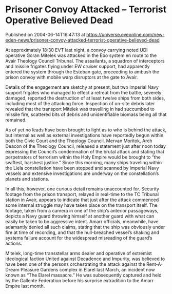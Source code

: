 # Prisoner Convoy Attacked – Terrorist Operative Believed Dead
Published on 2004-06-14T16:47:13 at https://universe.eveonline.com/new-eden-news/prisoner-convoy-attacked-terrorist-operative-believed-dead

At approximately 18:30 EVT last night, a convoy carrying noted UDI operative Goran Mitelek was attacked in the Ebo system en route to the Avair Theology Council Tribunal. The assailants, a squadron of interceptors and missile frigates flying under EW cruiser support, had apparently entered the system through the Esteban gate, proceeding to ambush the prison convoy with mobile warp disruptors at the gate to Avair.   
  
Details of the engagement are sketchy at present, but two Imperial Navy support frigates who managed to effect a retreat from the battle, severely damaged, reported the destruction of at least twelve ships from both sides, including most of the attacking force. Inspection of on-site debris later revealed that the transport Mitelek was travelling in had succumbed to missile fire, scattered bits of debris and unidentifiable biomass being all that remained.   
  
As of yet no leads have been brought to light as to who is behind the attack, but internal as well as external investigations have reportedly begun within both the Civic Court and the Theology Council. Mervan Moritok, Arch Deacon of the Theology Council, released a statement just after noon today expressing the Council’s condemnation of the brutal attack and stating that perpetrators of terrorism within the Holy Empire would be brought to “the swiftest, harshest justice.” Since this morning, many ships traveling within the Liela constellation have been stopped and scanned by Imperial Navy vessels and extensive investigations are underway on the constellation’s planets and stations.   
  
In all this, however, one curious detail remains unaccounted for. Security footage from the prison transport, relayed in real-time to the TC Tribunal station in Avair, appears to indicate that just after the attack commenced some internal struggle may have taken place on the transport itself. The footage, taken from a camera in one of the ship’s anterior passageways, depicts a Navy guard throwing himself at another guard with what can easily be taken to be aggressive intent. Amarr officials, meanwhile, have adamantly denied all such claims, stating that the ship was obviously under fire at time of recording, and that the hull-breached vessel’s shaking and systems failure account for the widespread misreading of the guard’s actions.   
  
Mitelek, long-time transstellar arms dealer and operative of extremist ideological faction United against Decadence and Impurity, was believed to have been one of the persons orchestrating the attack against the Rent-A-Dream Pleasure Gardens complex in Elarel last March, an incident now known as “The Elarel massacre.” He was subsequently captured and held by the Gallente Federation before his surprise extradition to the Amarr Empire last month.
